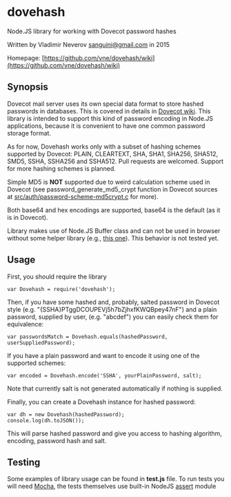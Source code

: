 dovehash
==========

Node.JS library for working with Dovecot password hashes

Written by Vladimir Neverov <sanguini@gmail.com> in 2015

Homepage: [https://github.com/vne/dovehash/wiki](https://github.com/vne/dovehash/wiki)

Synopsis
--------

Dovecot mail server uses its own special data format to store hashed passwords in databases. This is covered in details
in [Dovecot wiki](http://wiki2.dovecot.org/Authentication/PasswordSchemes). This library is intended to support
this kind of password encoding in Node.JS applications, because it is convenient to have one common password storage
format.

As for now, Dovehash works only with a subset of hashing schemes supported by Dovecot:
PLAIN, CLEARTEXT, SHA, SHA1, SHA256, SHA512, SMD5, SSHA, SSHA256 and SSHA512.
Pull requests are welcomed. Support for more hashing schemes is planned.

Simple MD5 is **NOT** supported due to weird calculation scheme used in Dovecot (see password\_generate\_md5\_crypt function in Dovecot sources at [src/auth/password-scheme-md5crypt.c](http://hg.dovecot.org/dovecot-2.2/file/3d612ade5d75/src/auth/password-scheme-md5crypt.c) for more).

Both base64 and hex encodings are supported, base64 is the default (as it is in Dovecot).

Library makes use of Node.JS Buffer class and can not be used in browser without some helper library (e.g., [this one](https://github.com/feross/buffer)).
This behavior is not tested yet.

Usage
-----

First, you should require the library

	var Dovehash = require('dovehash');

Then, if you have some hashed and, probably, salted password in Dovecot style
(e.g. "{SSHA}PTggDCOUPEVj5h7bZjhxfKWQBpey47nF") and a plain password, supplied by user, (e.g. "abcdef")
you can easily check them for equivalence:

	var passwordsMatch = Dovehash.equals(hashedPassword, userSuppliedPassword);

If you have a plain password and want to encode it using one of the supported schemes:

	var encoded = Dovehash.encode('SSHA', yourPlainPassword, salt);

Note that currently salt is not generated automatically if nothing is supplied.

Finally, you can create a Dovehash instance for hashed password:

	var dh = new Dovehash(hashedPassword);
	console.log(dh.toJSON());

This will parse hashed password and give you access to hashing algorithm, encoding, password hash and salt.

Testing
-------

Some examples of library usage can be found in **test.js** file. To run tests you will
need [Mocha](http://visionmedia.github.io/mocha/), the tests themselves use built-in
NodeJS [assert](http://nodejs.org/api/assert.html) module
